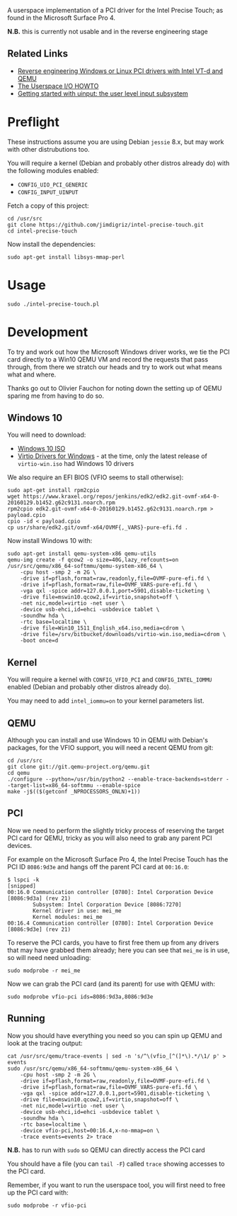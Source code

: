 A userspace implementation of a PCI driver for the Intel Precise Touch; as found in the Microsoft Surface Pro 4.

**N.B.** this is currently not usable and in the reverse engineering stage

## Related Links

 * [Reverse engineering Windows or Linux PCI drivers with Intel VT-d and QEMU](https://hakzsam.wordpress.com/2015/02/21/471/)
 * [The Userspace I/O HOWTO](https://www.kernel.org/doc/htmldocs/uio-howto/index.html)
 * [Getting started with uinput: the user level input subsystem](http://thiemonge.org/getting-started-with-uinput)

# Preflight

These instructions assume you are using Debian `jessie` 8.x, but may work with other distrubutions too.

You will require a kernel (Debian and probably other distros already do) with the following modules enabled:

 * `CONFIG_UIO_PCI_GENERIC`
 * `CONFIG_INPUT_UINPUT`

Fetch a copy of this project:

    cd /usr/src
    git clone https://github.com/jimdigriz/intel-precise-touch.git
    cd intel-precise-touch

Now install the dependencies:

    sudo apt-get install libsys-mmap-perl

# Usage

    sudo ./intel-precise-touch.pl

# Development

To try and work out how the Microsoft Windows driver works, we tie the PCI card directly to a Win10 QEMU VM and record the requests that pass through, from there we stratch our heads and try to work out what means what and where.

Thanks go out to Olivier Fauchon for noting down the setting up of QEMU sparing me from having to do so.

## Windows 10

You will need to download:

 * [Windows 10 ISO](https://www.microsoft.com/en-US/software-download/windows10ISO)
 * [Virtio Drivers for Windows](https://fedoraproject.org/wiki/Windows_Virtio_Drivers) - at the time, only the latest release of `virtio-win.iso` had Windows 10 drivers

We also require an EFI BIOS (VFIO seems to stall otherwise):

    sudo apt-get install rpm2cpio
    wget https://www.kraxel.org/repos/jenkins/edk2/edk2.git-ovmf-x64-0-20160129.b1452.g62c9131.noarch.rpm
    rpm2cpio edk2.git-ovmf-x64-0-20160129.b1452.g62c9131.noarch.rpm > payload.cpio
    cpio -id < payload.cpio
    cp usr/share/edk2.git/ovmf-x64/OVMF{,_VARS}-pure-efi.fd .


Now install Windows 10 with:

    sudo apt-get install qemu-system-x86 qemu-utils
    qemu-img create -f qcow2 -o size=40G,lazy_refcounts=on 
    /usr/src/qemu/x86_64-softmmu/qemu-system-x86_64 \
        -cpu host -smp 2 -m 2G \
        -drive if=pflash,format=raw,readonly,file=OVMF-pure-efi.fd \
        -drive if=pflash,format=raw,file=OVMF_VARS-pure-efi.fd \
        -vga qxl -spice addr=127.0.0.1,port=5901,disable-ticketing \
        -drive file=mswin10.qcow2,if=virtio,snapshot=off \
        -net nic,model=virtio -net user \
        -device usb-ehci,id=ehci -usbdevice tablet \
        -soundhw hda \
        -rtc base=localtime \
        -drive file=Win10_1511_English_x64.iso,media=cdrom \
        -drive file=/srv/bitbucket/downloads/virtio-win.iso,media=cdrom \
        -boot once=d

## Kernel

You will require a kernel with `CONFIG_VFIO_PCI` and `CONFIG_INTEL_IOMMU` enabled (Debian and probably other distros already do).

You may need to add `intel_iommu=on` to your kernel parameters list.

## QEMU

Although you can install and use Windows 10 in QEMU with Debian's packages, for the VFIO support, you will need a recent QEMU from git:

    cd /usr/src
    git clone git://git.qemu-project.org/qemu.git
    cd qemu
    ./configure --python=/usr/bin/python2 --enable-trace-backends=stderr --target-list=x86_64-softmmu --enable-spice
    make -j$(($(getconf _NPROCESSORS_ONLN)+1))

## PCI 

Now we need to perform the slightly tricky process of reserving the target PCI card for QEMU, tricky as you will also need to grab any parent PCI devices.

For example on the Microsoft Surface Pro 4, the Intel Precise Touch has the PCI ID `8086:9d3e` and hangs off the parent PCI card at `00:16.0`:

    $ lspci -k
    [snipped]
    00:16.0 Communication controller [0780]: Intel Corporation Device [8086:9d3a] (rev 21)
            Subsystem: Intel Corporation Device [8086:7270]
            Kernel driver in use: mei_me
            Kernel modules: mei_me
    00:16.4 Communication controller [0780]: Intel Corporation Device [8086:9d3e] (rev 21)

To reserve the PCI cards, you have to first free them up from any drivers that may have grabbed them already; here you can see that `mei_me` is in use, so will need need unloading:

    sudo modprobe -r mei_me

Now we can grab the PCI card (and its parent) for use with QEMU with:

    sudo modprobe vfio-pci ids=8086:9d3a,8086:9d3e

## Running

Now you should have everything you need so you can spin up QEMU and look at the tracing output:

    cat /usr/src/qemu/trace-events | sed -n 's/^\(vfio_[^(]*\).*/\1/ p' > events
    sudo /usr/src/qemu/x86_64-softmmu/qemu-system-x86_64 \
        -cpu host -smp 2 -m 2G \
        -drive if=pflash,format=raw,readonly,file=OVMF-pure-efi.fd \
        -drive if=pflash,format=raw,file=OVMF_VARS-pure-efi.fd \
        -vga qxl -spice addr=127.0.0.1,port=5901,disable-ticketing \
        -drive file=mswin10.qcow2,if=virtio,snapshot=off \
        -net nic,model=virtio -net user \
        -device usb-ehci,id=ehci -usbdevice tablet \
        -soundhw hda \
        -rtc base=localtime \
        -device vfio-pci,host=00:16.4,x-no-mmap=on \
        -trace events=events 2> trace

**N.B.** has to run with `sudo` so QEMU can directly access the PCI card

You should have a file (you can `tail -F`) called `trace` showing accesses to the PCI card.

Remember, if you want to run the userspace tool, you will first need to free up the PCI card with:

    sudo modprobe -r vfio-pci
